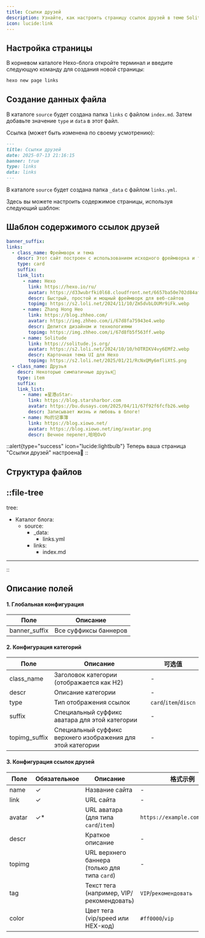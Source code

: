 ```yaml
---
title: Ссылки друзей
description: Узнайте, как настроить страницу ссылок друзей в теме Solitude.
icon: lucide:link
---
```


## Настройка страницы
В корневом каталоге Hexo-блога откройте терминал и введите следующую команду для создания новой страницы:

```bash
hexo new page links
```

## Создание данных файла
В каталоге `source` будет создана папка `links` с файлом `index.md`.
Затем добавьте значение `type` и `data` в этот файл.

Ссылка (может быть изменена по своему усмотрению):
```md [index.md]
---
title: Ссылки друзей
date: 2025-07-13 21:16:15
banner: true
type: links
data: links
---
```


В каталоге `source` будет создана папка `_data` с файлом `links.yml`.

Здесь вы можете настроить содержимое страницы, используя следующий шаблон:

## Шаблон содержимого ссылок друзей

```yml [links.yml]
banner_suffix:
links:
  - class_name: Фреймворк и тема
    descr: Этот сайт построен с использованием исходного фреймворка и темы
    type: card
    suffix:
    link_list:
      - name: Hexo
        link: https://hexo.io/ru/
        avatar: https://d33wubrfki0l68.cloudfront.net/6657ba50e702d84afb32fe846bed54fba1a77add/827ae/logo.svg
        descr: Быстрый, простой и мощный фреймворк для веб-сайтов
        topimg: https://s2.loli.net/2024/11/10/Zm5dvbLOUMr9iFk.webp
      - name: Zhang Hong Heo
        link: https://blog.zhheo.com/
        avatar: https://img.zhheo.com/i/67d8fa75943e4.webp
        descr: Делится дизайном и технологиями
        topimg: https://img.zhheo.com/i/67d8fb5f563ff.webp
      - name: Solitude
        link: https://solitude.js.org/
        avatar: https://s2.loli.net/2024/10/10/hOTRIKV4vy6EMf2.webp
        descr: Карточная тема UI для Hexo
        topimg: https://s2.loli.net/2025/01/21/RcNxQMy6mfliXtS.png
  - class_name: Друзья
    descr: Некоторые симпатичные друзья🥰
    type: item
    suffix:
    link_list:
      - name: ❖星港◎Star☆
        link: https://blog.starsharbor.com
        avatar: https://bu.dusays.com/2025/04/11/67f92f6fcfb26.webp
        descr: Записывает жизнь и любовь в блоге!
      - name: Mo的记事簿
        link: https://blog.xiowo.net/
        avatar: https://blog.xiowo.net/img/avatar.png
        descr: Вечное перелет,哈哈OvO
```

::alert{type="success" icon="lucide:lightbulb"}
  Теперь ваша страница "Ссылки друзей" настроена🎉
::

## Структура файлов
::file-tree
---
tree:
  - Каталог блога:
    - source:
      - _data:
        - links.yml
      - links:
        - index.md    
---
::

## Описание полей

#### 1. Глобальная конфигурация
| Поле          | Описание                     |
|---------------|--------------------------|
| banner_suffix | Все суффиксы баннеров |

#### 2. Конфигурация категорий
| Поле          | Описание                                   | 可选值                      |
|---------------|----------------------------------------|-----------------------------|
| class_name    | Заголовок категории (отображается как H2)               | -                           |
| descr         | Описание категории                           | -                           |
| type          | Тип отображения ссылок                           | `card`/`item`/`discn`       |
| suffix        | Специальный суффикс аватара для этой категории                     | -                           |
| topimg_suffix | Специальный суффикс верхнего изображения для этой категории                 | -                           |

#### 3. Конфигурация ссылок друзей
| Поле   | Обязательное | Описание                              | 格式示例                     |
|--------|------|-----------------------------------|------------------------------|
| name   | ✓    | Название сайта                          | -                            |
| link   | ✓    | URL сайта                           | -                            |
| avatar | ✓*   | URL аватара (для типа `card`/`item`)       | `https://example.com/avt.png`|
| descr  |      | Краткое описание                          | -                            |
| topimg |      | URL верхнего баннера (только для типа `card`)    | -                            |
| tag    |      | Текст тега (например, VIP/рекомендовать)       | `VIP`/`рекомендовать`                 |
| color  |      | Цвет тега (vip/speed или HEX-код)   | `#ff0000`/`vip`              |